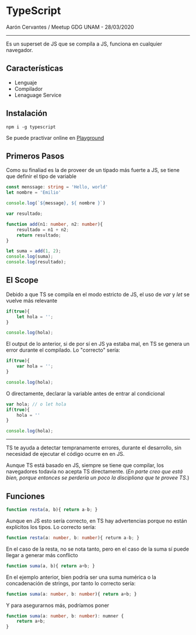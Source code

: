 # TypeScript

Aarón Cervantes / Meetup GDG UNAM - 28/03/2020

---

Es un superset de JS que se compila a JS, funciona en cualquier navegador.

## Características

- Lenguaje
- Compilador
- Lenaguage Service

## Instalación

```shell
npm i -g typescript
```



Se puede practivar online en [Playground](https://typescriptlang.org/play/index.html)



## Primeros Pasos

Como su finaliad es la de proveer de un tipado más fuerte a JS, se tiene que definir el tipo de variable

```typescript
const menssage: string = 'Hello, world'
let nombre = 'Emilio'

console.log(`${message}, ${ nombre }`)
```



```typescript
var resultado;

function add(n1: number, n2: number){
    resultado = n1 + n2;
    return resultado;
}

let suma = add(1, 2);
console.log(suma);
console.log(resultado);
```



## El Scope

Debido a que TS se compila en el modo estricto de JS, el uso de *var* y *let* se vuelve más relevante

```typescript
if(true){
    let hola = '';
}

console.log(hola);
```

El output de lo anterior, si de por sí  en JS ya estaba mal, en TS se genera un error durante el compilado. Lo "correcto" sería:

```typescript
if(true){
    var hola = '';
}

console.log(hola);
```

O directamente, declarar la variable antes de entrar al condicional

```typescript
var hola; // o let hola
if(true){
    hola = ''
}

console.log(hola);
```



---



TS te ayuda a detectar tempranamente errores, durante el desarrollo, sin necesidad de ejecutar el código ocurre en en JS.

Aunque TS está basado en JS, siempre se tiene que compilar, los navegadores todavía no acepta TS directamente. (*En parte creo que está bien, porque entonces se perdería un poco la discipliona que te provee TS*.)



## Funciones

``` typescript
function resta(a, b){ return a-b; }
```

Aunque en JS esto sería correcto, en TS hay advertencias porque no están explícitos los tipos. Lo correcto sería:

```typescript
function resta(a: number, b: number){ returm a-b; }
```

En el caso de la resta, no se nota tanto, pero en el caso de la suma sí puede llegar a generar más conflicto

```typescript
function suma(a, b){ return a+b; }
```

En el ejemplo anterior, bien podría ser una suma numérica o la concadenación de strings, por tanto lo correcto sería:

```typescript
function suma(a: number, b: number){ return a+b; }
```

Y para asegurarnos más, podríamos poner

```typescript
function suma(a: number, b: number): numner {
    return a+b;
}
```



